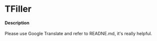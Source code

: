 # TFiller

#### Description
Please use Google Translate and refer to READNE.md, it's really helpful.
